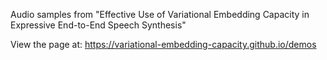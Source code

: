Audio samples from "Effective Use of Variational Embedding Capacity in Expressive End-to-End Speech Synthesis"

View the page at: https://variational-embedding-capacity.github.io/demos
